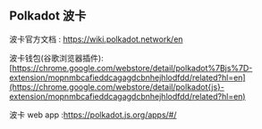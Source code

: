 ## Polkadot  波卡

波卡官方文档 :  https://wiki.polkadot.network/en

波卡钱包(谷歌浏览器插件): [https://chrome.google.com/webstore/detail/polkadot%7Bjs%7D-extension/mopnmbcafieddcagagdcbnhejhlodfdd/related?hl=en](https://chrome.google.com/webstore/detail/polkadot{js}-extension/mopnmbcafieddcagagdcbnhejhlodfdd/related?hl=en)

波卡  web app :https://polkadot.js.org/apps/#/



